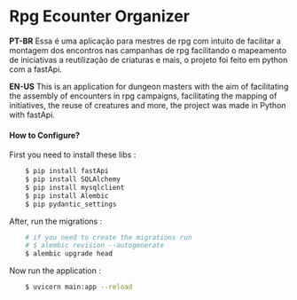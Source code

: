 # Rpg Ecounter Organizer

<b>PT-BR</b>
Essa é uma aplicação para mestres de rpg com intuito de facilitar a montagem dos encontros nas campanhas de rpg facilitando o mapeamento de iniciativas a reutilização de criaturas e mais, o projeto foi feito em python com a fastApi.

<b>EN-US</b>
This is an application for dungeon masters with the aim of facilitating the assembly of encounters in rpg campaigns, facilitating the mapping of initiatives, the reuse of creatures and more, the project was made in Python with fastApi.

#### How to Configure?

First you need to install these libs :

```bash
    $ pip install fastApi
    $ pip install SQLAlchemy
    $ pip install mysqlclient
    $ pip install Alembic
    $ pip pydantic_settings
```

After, run the migrations :

```bash
    # if you need to create the migrations run
    # $ alembic revision --autogenerate
    $ alembic upgrade head
```

Now run the application :

```bash
    $ uvicorn main:app --reload
```
